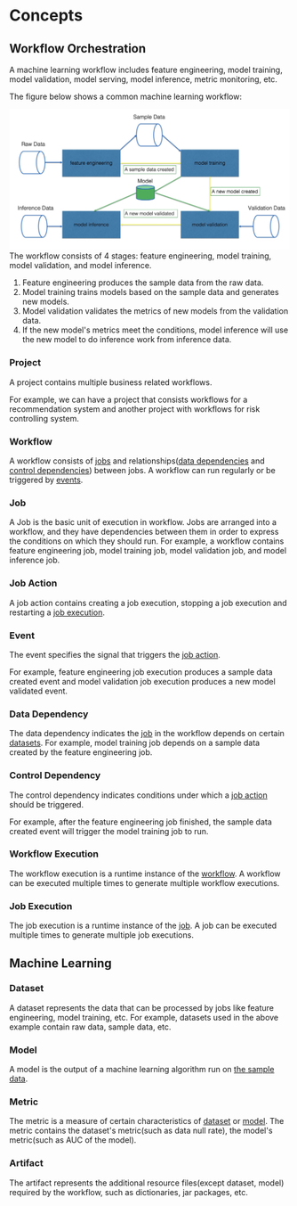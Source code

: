 # Concepts

## Workflow Orchestration

A machine learning workflow includes feature engineering, model training, model validation, model serving, 
model inference, metric monitoring, etc.

The figure below shows a common machine learning workflow:

![machine learning workflow](images/machine_learning_workflow.png)
The workflow consists of 4 stages: feature engineering, model training, model validation, and model inference.

1. Feature engineering produces the sample data from the raw data.
2. Model training trains models based on the sample data and generates new models. 
3. Model validation validates the metrics of new models from the validation data. 
4. If the new model's metrics meet the conditions, model inference will use the new model to do inference work from inference data.

### Project
A project contains multiple business related workflows.

For example, we can have a project that consists workflows for a recommendation system and another project with 
workflows for risk controlling system.

### Workflow
A workflow consists of [jobs](#job) and relationships([data dependencies](#data-dependency) and [control dependencies](#control-dependency)) between jobs. A workflow can run regularly or be triggered by [events](#event).

### Job
A Job is the basic unit of execution in workflow. Jobs are arranged into a workflow, and they have dependencies between them in order to express the conditions on which they should run.
For example, a workflow contains feature engineering job, model training job, model validation job, and model inference job.

### Job Action
A job action contains creating a job execution, stopping a job execution and restarting a [job execution](#job-execution).

### Event
The event specifies the signal that triggers the [job action](#job-action).

For example, feature engineering job execution produces a sample data created event and 
model validation job execution produces a new model validated event.

### Data Dependency
The data dependency indicates the [job](#job) in the workflow depends on certain [datasets](#dataset).
For example, model training job depends on a sample data created by the feature engineering job.

### Control Dependency
The control dependency indicates conditions under which a [job action](#job-action) should be triggered.

For example, after the feature engineering job finished, 
the sample data created event will trigger the model training job to run.

### Workflow Execution
The workflow execution is a runtime instance of the [workflow](#workflow).
A workflow can be executed multiple times to generate multiple workflow executions.

### Job Execution
The job execution is a runtime instance of the [job](#job).
A job can be executed multiple times to generate multiple job executions.

## Machine Learning
### Dataset

A dataset represents the data that can be processed by jobs like feature engineering, model training, etc.
For example, datasets used in the above example contain raw data, sample data, etc.

### Model

A model is the output of a machine learning algorithm run on [the sample data](#dataset).

### Metric
The metric is a measure of certain characteristics of [dataset](#dataset) or [model](#model).
The metric contains the dataset's metric(such as data null rate), the model's metric(such as AUC of the model).

### Artifact
The artifact represents the additional resource files(except dataset, model) required by the workflow, such as dictionaries, jar packages, etc.
